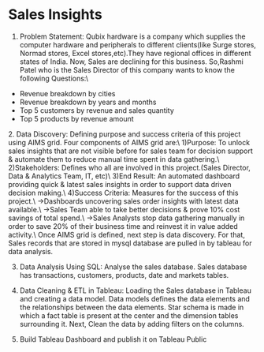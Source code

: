 # Sales Insights

1. Problem Statement: Qubix hardware is a company which supplies the computer hardware and peripherals to different clients(like Surge stores, Normad stores, Excel stores,etc).They have regional offices in different states of India. Now, Sales are declining for this business. So,Rashmi Patel who is the Sales Director of this company wants to know the following Questions:\
<ul>
  <li> Revenue breakdown by cities</li>
  <li> Revenue breakdown by years and months</li>
  <li> Top 5 customers by revenue and sales quantity</li>
  <li> Top 5 products by revenue amount</li>
</ul>
2. Data Discovery: Defining purpose and success criteria of this project using AIMS grid. Four components of AIMS grid are:\
  1)Purpose: To unlock sales insights that are not visible before for sales team for decision support & automate them to reduce manual time spent in data gathering.\
  2)Stakeholders: Defines who all are involved in this project.(Sales Director, Data & Analytics Team, IT, etc)\
  3)End Result: An automated dashboard providing quick & latest sales insights in order to support data driven decision making.\
  4)Success Criteria: Measures for the success of this project.\
                      ->Dashboards uncovering sales order insights with latest data available.\
                      ->Sales Team able to take better decisions & prove 10% cost savings of total spend.\
                      ->Sales Analysts stop data gathering manually in order to save 20% of their business time and reinvest it in value added activity.\
  Once AIMS grid is defined, next step is data discovery. For that, Sales records that are stored in mysql database are pulled in by tableau for data analysis. 

3. Data Analysis Using SQL: Analyse the sales database. Sales database has transactions, customers, products, date and markets tables.

4. Data Cleaning & ETL in Tableau: Loading the Sales database in Tableau and creating a data model. Data models defines the data elements and the relationships between the data elements. Star schema is made in which a fact table is present at the center and the dimension tables surrounding it. Next, Clean the data by adding filters on the columns.

5. Build Tableau Dashboard and publish it on Tableau Public 
